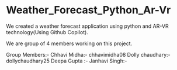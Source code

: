 # Weather_Forecast_Python_Ar-Vr
We created a weather forecast application using python and AR-VR technology(Using Github Copilot).

We are group of 4 members working on this project.

 Group Members:-
Chhavi Midha:- chhavimidha08
Dolly chaudhary:- dollychaudhary25
Deepa Gupta :- 
Janhavi Singh:- 

